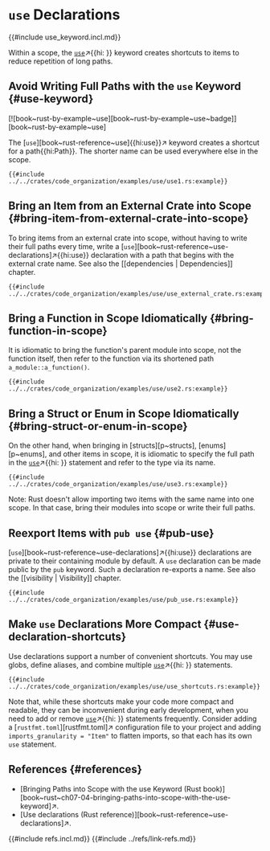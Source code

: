 # `use` Declarations

{{#include use_keyword.incl.md}}

Within a scope, the [`use`]( )↗{{hi: }} keyword creates shortcuts to items to reduce repetition of long paths.

## Avoid Writing Full Paths with the `use` Keyword {#use-keyword}

[![book~rust-by-example~use][book~rust-by-example~use~badge]][book~rust-by-example~use]

The [`use`][book~rust-reference~use]{{hi:use}}↗ keyword creates a shortcut for a path{{hi:Path}}. The shorter name can be used everywhere else in the scope.

```rust,editable
{{#include ../../crates/code_organization/examples/use/use1.rs:example}}
```

## Bring an Item from an External Crate into Scope {#bring-item-from-external-crate-into-scope}

To bring items from an external crate into scope, without having to write their full paths every time, write a [`use`][book~rust-reference~use-declarations]↗{{hi:use}} declaration with a path that begins with the external crate name. See also the [[dependencies | Dependencies]] chapter.

```rust,editable
{{#include ../../crates/code_organization/examples/use/use_external_crate.rs:example}}
```

## Bring a Function in Scope Idiomatically {#bring-function-in-scope}

It is idiomatic to bring the function's parent module into scope, not the function itself, then refer to the function via its shortened path `a_module::a_function()`.

```rust,editable
{{#include ../../crates/code_organization/examples/use/use2.rs:example}}
```

## Bring a Struct or Enum in Scope Idiomatically {#bring-struct-or-enum-in-scope}

On the other hand, when bringing in [structs][p~structs], [enums][p~enums], and other items in scope, it is idiomatic to specify the full path in the [`use`]( )↗{{hi: }} statement and refer to the type via its name.

```rust,editable
{{#include ../../crates/code_organization/examples/use/use3.rs:example}}
```

Note: Rust doesn't allow importing two items with the same name into one scope. In that case, bring their modules into scope or write their full paths.

## Reexport Items with `pub use` {#pub-use}

[`use`][book~rust-reference~use-declarations]↗{{hi:use}} declarations are private to their containing module by default. A `use` declaration can be made public by the `pub` keyword. Such a declaration re-exports a name. See also the [[visibility | Visibility]] chapter.

```rust,editable
{{#include ../../crates/code_organization/examples/use/pub_use.rs:example}}
```

## Make `use` Declarations More Compact {#use-declaration-shortcuts}

Use declarations support a number of convenient shortcuts. You may use globs, define aliases, and combine multiple [`use`]( )↗{{hi: }} statements.

```rust,editable
{{#include ../../crates/code_organization/examples/use/use_shortcuts.rs:example}}
```

Note that, while these shortcuts make your code more compact and readable, they can be inconvenient during early development, when you need to add or remove [`use`]( )↗{{hi: }} statements frequently. Consider adding a [`rustfmt.toml`][rustfmt.toml]↗ configuration file to your project and adding `imports_granularity = "Item"` to flatten imports, so that each has its own `use` statement.

## References {#references}

- [Bringing Paths into Scope with the use Keyword (Rust book)][book~rust~ch07-04-bringing-paths-into-scope-with-the-use-keyword]↗.
- [Use declarations (Rust reference)][book~rust-reference~use-declarations]↗.

{{#include refs.incl.md}}
{{#include ../refs/link-refs.md}}

<div class="hidden">
</div>
